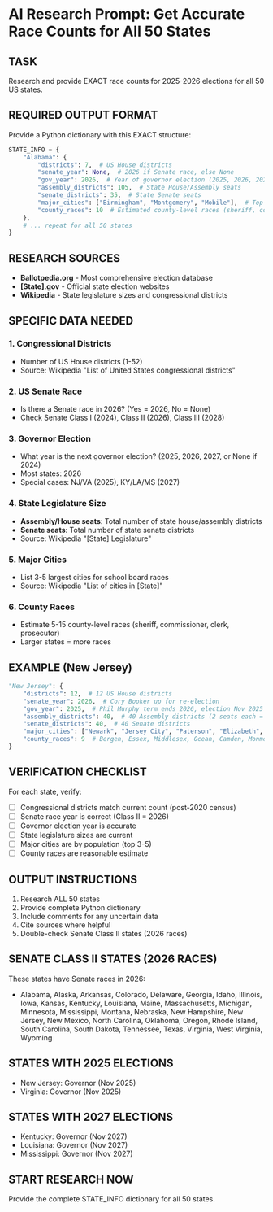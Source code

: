 # AI Research Prompt: Get Accurate Race Counts for All 50 States

## TASK
Research and provide EXACT race counts for 2025-2026 elections for all 50 US states.

## REQUIRED OUTPUT FORMAT

Provide a Python dictionary with this EXACT structure:

```python
STATE_INFO = {
    "Alabama": {
        "districts": 7,  # US House districts
        "senate_year": None,  # 2026 if Senate race, else None
        "gov_year": 2026,  # Year of governor election (2025, 2026, 2027, or None)
        "assembly_districts": 105,  # State House/Assembly seats
        "senate_districts": 35,  # State Senate seats
        "major_cities": ["Birmingham", "Montgomery", "Mobile"],  # Top 3-5 cities for school boards
        "county_races": 10  # Estimated county-level races (sheriff, commissioner, etc.)
    },
    # ... repeat for all 50 states
}
```

## RESEARCH SOURCES
- **Ballotpedia.org** - Most comprehensive election database
- **[State].gov** - Official state election websites
- **Wikipedia** - State legislature sizes and congressional districts

## SPECIFIC DATA NEEDED

### 1. Congressional Districts
- Number of US House districts (1-52)
- Source: Wikipedia "List of United States congressional districts"

### 2. US Senate Race
- Is there a Senate race in 2026? (Yes = 2026, No = None)
- Check Senate Class I (2024), Class II (2026), Class III (2028)

### 3. Governor Election
- What year is the next governor election? (2025, 2026, 2027, or None if 2024)
- Most states: 2026
- Special cases: NJ/VA (2025), KY/LA/MS (2027)

### 4. State Legislature Size
- **Assembly/House seats**: Total number of state house/assembly districts
- **Senate seats**: Total number of state senate districts
- Source: Wikipedia "[State] Legislature"

### 5. Major Cities
- List 3-5 largest cities for school board races
- Source: Wikipedia "List of cities in [State]"

### 6. County Races
- Estimate 5-15 county-level races (sheriff, commissioner, clerk, prosecutor)
- Larger states = more races

## EXAMPLE (New Jersey)

```python
"New Jersey": {
    "districts": 12,  # 12 US House districts
    "senate_year": 2026,  # Cory Booker up for re-election
    "gov_year": 2025,  # Phil Murphy term ends 2026, election Nov 2025
    "assembly_districts": 40,  # 40 Assembly districts (2 seats each = 80 total)
    "senate_districts": 40,  # 40 Senate districts
    "major_cities": ["Newark", "Jersey City", "Paterson", "Elizabeth", "Edison"],
    "county_races": 9  # Bergen, Essex, Middlesex, Ocean, Camden, Monmouth, Hudson, Union, Passaic
}
```

## VERIFICATION CHECKLIST

For each state, verify:
- [ ] Congressional districts match current count (post-2020 census)
- [ ] Senate race year is correct (Class II = 2026)
- [ ] Governor election year is accurate
- [ ] State legislature sizes are current
- [ ] Major cities are by population (top 3-5)
- [ ] County races are reasonable estimate

## OUTPUT INSTRUCTIONS

1. Research ALL 50 states
2. Provide complete Python dictionary
3. Include comments for any uncertain data
4. Cite sources where helpful
5. Double-check Senate Class II states (2026 races)

## SENATE CLASS II STATES (2026 RACES)

These states have Senate races in 2026:
- Alabama, Alaska, Arkansas, Colorado, Delaware, Georgia, Idaho, Illinois, Iowa, Kansas, Kentucky, Louisiana, Maine, Massachusetts, Michigan, Minnesota, Mississippi, Montana, Nebraska, New Hampshire, New Jersey, New Mexico, North Carolina, Oklahoma, Oregon, Rhode Island, South Carolina, South Dakota, Tennessee, Texas, Virginia, West Virginia, Wyoming

## STATES WITH 2025 ELECTIONS

- New Jersey: Governor (Nov 2025)
- Virginia: Governor (Nov 2025)

## STATES WITH 2027 ELECTIONS

- Kentucky: Governor (Nov 2027)
- Louisiana: Governor (Nov 2027)
- Mississippi: Governor (Nov 2027)

## START RESEARCH NOW

Provide the complete STATE_INFO dictionary for all 50 states.

